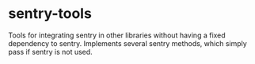 # sentry-tools

Tools for integrating sentry in other libraries without having a fixed dependency to sentry.
Implements several sentry methods, which simply pass if sentry is not used.
